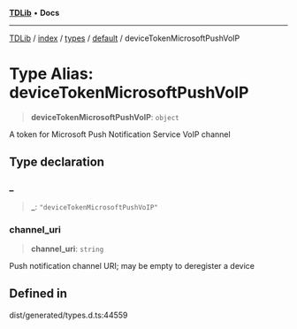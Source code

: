 [**TDLib**](../../../../../../README.md) • **Docs**

***

[TDLib](../../../../../../modules.md) / [index](../../../../../README.md) / [types](../../../README.md) / [default](../README.md) / deviceTokenMicrosoftPushVoIP

# Type Alias: deviceTokenMicrosoftPushVoIP

> **deviceTokenMicrosoftPushVoIP**: `object`

A token for Microsoft Push Notification Service VoIP channel

## Type declaration

### \_

> **\_**: `"deviceTokenMicrosoftPushVoIP"`

### channel\_uri

> **channel\_uri**: `string`

Push notification channel URI; may be empty to deregister a device

## Defined in

dist/generated/types.d.ts:44559
